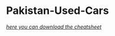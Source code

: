 # Pakistan-Used-Cars
[*here you can download the cheatsheet*](https://www.kaggle.com/karimali/used-cars-data-pakistan) 
 
 
